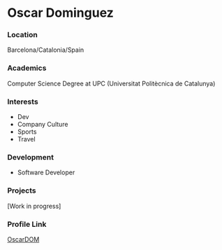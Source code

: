 # Oscar Dominguez

### Location

Barcelona/Catalonia/Spain

### Academics

Computer Science Degree at UPC (Universitat Politècnica de Catalunya)

### Interests

- Dev
- Company Culture
- Sports
- Travel

### Development

- Software Developer

### Projects

[Work in progress]

### Profile Link

[OscarDOM](https://github.com/dominguezcelada)
